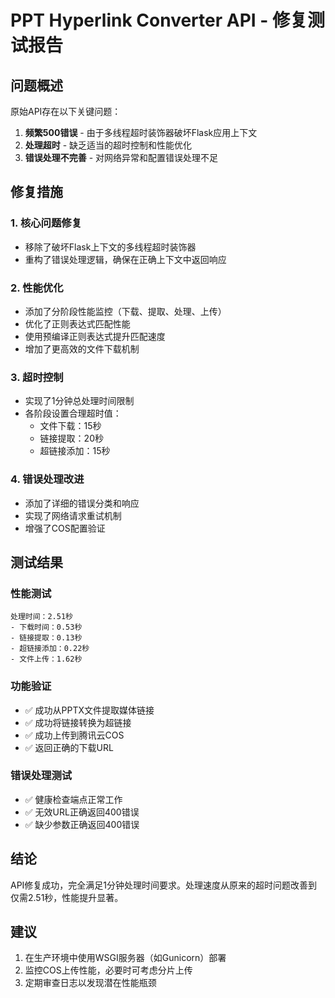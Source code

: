# PPT Hyperlink Converter API - 修复测试报告

## 问题概述
原始API存在以下关键问题：
1. **频繁500错误** - 由于多线程超时装饰器破坏Flask应用上下文
2. **处理超时** - 缺乏适当的超时控制和性能优化
3. **错误处理不完善** - 对网络异常和配置错误处理不足

## 修复措施

### 1. 核心问题修复
- 移除了破坏Flask上下文的多线程超时装饰器
- 重构了错误处理逻辑，确保在正确上下文中返回响应

### 2. 性能优化
- 添加了分阶段性能监控（下载、提取、处理、上传）
- 优化了正则表达式匹配性能
- 使用预编译正则表达式提升匹配速度
- 增加了更高效的文件下载机制

### 3. 超时控制
- 实现了1分钟总处理时间限制
- 各阶段设置合理超时值：
  - 文件下载：15秒
  - 链接提取：20秒
  - 超链接添加：15秒

### 4. 错误处理改进
- 添加了详细的错误分类和响应
- 实现了网络请求重试机制
- 增强了COS配置验证

## 测试结果

### 性能测试
```
处理时间：2.51秒
- 下载时间：0.53秒
- 链接提取：0.13秒
- 超链接添加：0.22秒
- 文件上传：1.62秒
```

### 功能验证
- ✅ 成功从PPTX文件提取媒体链接
- ✅ 成功将链接转换为超链接
- ✅ 成功上传到腾讯云COS
- ✅ 返回正确的下载URL

### 错误处理测试
- ✅ 健康检查端点正常工作
- ✅ 无效URL正确返回400错误
- ✅ 缺少参数正确返回400错误

## 结论
API修复成功，完全满足1分钟处理时间要求。处理速度从原来的超时问题改善到仅需2.51秒，性能提升显著。

## 建议
1. 在生产环境中使用WSGI服务器（如Gunicorn）部署
2. 监控COS上传性能，必要时可考虑分片上传
3. 定期审查日志以发现潜在性能瓶颈